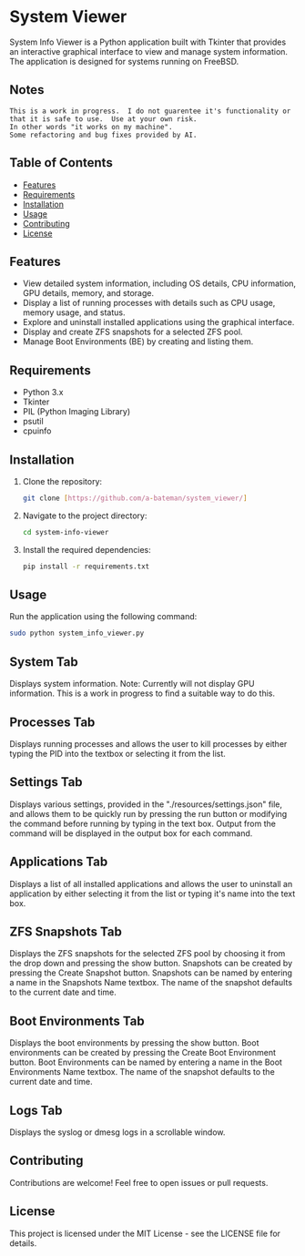 # System Viewer

System Info Viewer is a Python application built with Tkinter that provides an interactive graphical interface to view and manage system information. The application is designed for systems running on FreeBSD.

## Notes
    This is a work in progress.  I do not guarentee it's functionality or that it is safe to use.  Use at your own risk.
    In other words "it works on my machine".
    Some refactoring and bug fixes provided by AI.

## Table of Contents

- [Features](#features)
- [Requirements](#requirements)
- [Installation](#installation)
- [Usage](#usage)
- [Contributing](#contributing)
- [License](#license)

## Features

- View detailed system information, including OS details, CPU information, GPU details, memory, and storage.
- Display a list of running processes with details such as CPU usage, memory usage, and status.
- Explore and uninstall installed applications using the graphical interface.
- Display and create ZFS snapshots for a selected ZFS pool.
- Manage Boot Environments (BE) by creating and listing them.

## Requirements

- Python 3.x
- Tkinter
- PIL (Python Imaging Library)
- psutil
- cpuinfo

## Installation

1. Clone the repository:

    ```bash
    git clone [https://github.com/a-bateman/system_viewer/]
    ```

2. Navigate to the project directory:

    ```bash
    cd system-info-viewer
    ```

3. Install the required dependencies:

    ```bash
    pip install -r requirements.txt
    ```

## Usage

Run the application using the following command:

```bash
sudo python system_info_viewer.py
```

## System Tab
  Displays system information.  Note: Currently will not display GPU information.  This is a work in progress to find a suitable way to do this.

## Processes Tab
  Displays running processes and allows the user to kill processes by either typing the PID into the textbox or selecting it from the list.

## Settings Tab
  Displays various settings, provided in the "./resources/settings.json" file, and allows them to be quickly run by pressing the run button or modifying the command before running by typing in the text box.
  Output from the command will be displayed in the output box for each command.

## Applications Tab
  Displays a list of all installed applications and allows the user to uninstall an application by either selecting it from the list or typing it's name into the text box.

## ZFS Snapshots Tab
  Displays the ZFS snapshots for the selected ZFS pool by choosing it from the drop down and pressing the show button.
  Snapshots can be created by pressing the Create Snapshot button.  Snapshots can be named by entering a name in the Snapshots Name textbox.  The name of the snapshot defaults to the current date and time.

## Boot Environments Tab
  Displays the boot environments by pressing the show button.
  Boot environments can be created by pressing the Create Boot Environment button.  Boot Environments can be named by entering a name in the Boot Environments Name textbox.  The name of the snapshot defaults to the current date and time.

## Logs Tab
  Displays the syslog or dmesg logs in a scrollable window.

## Contributing

Contributions are welcome! Feel free to open issues or pull requests.

## License

This project is licensed under the MIT License - see the LICENSE file for details.

